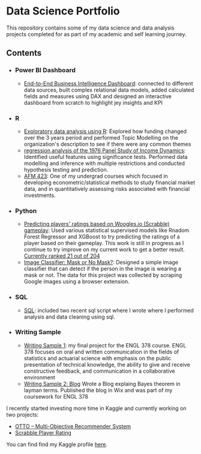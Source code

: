 # Data Science Portfolio
This repository contains some of my data science and data analysis projects completed for as part of my academic and self learning journey. 

## Contents
- ### Power BI Dashboard
	- [End-to-End Business Intelligence Dashboard](https://github.com/ALvee-611/Project-Samples/tree/main/Dashboards/AdventureWorks): connected to different data sources, built complex relational data models, added calculated fields and measures using DAX and designed an interactive dashboard from scratch to highlight jey insights and KPI
	
- ### R

	- [Exploratory data analysis using R](https://www.kaggle.com/alveejawadchowdhury/exploratory-analysis-using-r/notebook): Explored how funding changed over the 3 years period and performed Topic Modelling on the organization's description to see if there were any common themes
	- [regression analysis of the 1976 Panel Study of Income Dynamics](https://github.com/ALvee-611/Project-Samples/blob/main/Data%20Science/Project.pdf): Identified useful features using significance tests. Performed data modelling and inference with multiple restrictions and conducted hypothesis testing and prediction.
	- [AFM 423](https://github.com/ALvee-611/AFM-423): One of my undergrad courses which focused in developing econometric/statistical methods to study financial market data, and in quantitatively assessing risks associated with financial investments.

- ### Python

	- [Predicting players' ratings based on Woogles.io (Scrabble) gameplay](https://github.com/ALvee-611/Scrabble-Player-Rating): Used various statistical supervised models like Rnadom Forest Regressor and XGBoost to try predicting the ratings of a player based on their gameplay. This work is still in progress as I continue to try improve on my current work to get a better result. [Currently ranked 21 out of 204](https://www.kaggle.com/competitions/scrabble-player-rating/leaderboard#)
	- [Image Classifier: Mask or No Mask?](https://github.com/ALvee-611/Project-Samples/blob/main/Data%20Science/image_classifier.ipynb): Designed a simple image classifier that can detect if the person in the image is wearing a mask or not. The data for this project was collected by scraping Google images using a browser extension. 

- ### SQL

	- [SQL](https://github.com/ALvee-611/Project-Samples/tree/main/SQL):  included two recent sql script where I wrote where I performed analysis and data cleaning using sql.

- ### Writing Sample

	- [Writing Sample 1](https://github.com/ALvee-611/Project-Samples/blob/main/Writing%20sample/Final%20Report.pdf):  my final project for the ENGL 378 course. ENGL 378 focuses on oral and written communication in the fields of statistics and actuarial science with emphasis on the public presentation of technical knowledge, the ability to give and receive constructive feedback, and communication in a collaborative environment
	- [Writing Sample 2: Blog](https://alveej611.wixsite.com/my-site-1/post/using-a-naive-approach-to-solve-complex-problems) Wrote a Blog explaing Bayes theorem in layman terms. Published the blog in Wix and was part of my coursework for ENGL 378


I recently started investing more time in Kaggle and currently working on two projects:
- [OTTO – Multi-Objective Recommender System](https://www.kaggle.com/competitions/otto-recommender-system)
- [Scrabble Player Rating](https://www.kaggle.com/competitions/scrabble-player-rating)

You can find find my Kaggle profile [here](https://www.kaggle.com/alveejawadchowdhury). 
